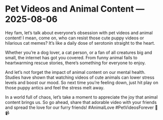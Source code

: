 # Pet Videos and Animal Content — 2025-08-06

Hey fam, let’s talk about everyone’s obsession with pet videos and animal content! I mean, come on, who can resist those cute puppy videos or hilarious cat memes? It’s like a daily dose of serotonin straight to the heart.

Whether you’re a dog lover, a cat person, or a fan of all creatures big and small, the internet has got you covered. From funny animal fails to heartwarming rescue stories, there’s something for everyone to enjoy.

And let’s not forget the impact of animal content on our mental health. Studies have shown that watching videos of cute animals can lower stress levels and boost our mood. So next time you’re feeling down, just hit play on those puppy antics and feel the stress melt away.

In a world full of chaos, let’s take a moment to appreciate the joy that animal content brings us. So go ahead, share that adorable video with your friends and spread the love for our furry friends! #AnimalLove #PetVideosForever 🐾📹